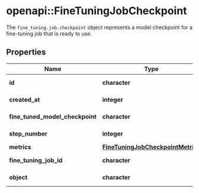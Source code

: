 # openapi::FineTuningJobCheckpoint

The `fine_tuning.job.checkpoint` object represents a model checkpoint for a fine-tuning job that is ready to use. 

## Properties
Name | Type | Description | Notes
------------ | ------------- | ------------- | -------------
**id** | **character** | The checkpoint identifier, which can be referenced in the API endpoints. | 
**created_at** | **integer** | The Unix timestamp (in seconds) for when the checkpoint was created. | 
**fine_tuned_model_checkpoint** | **character** | The name of the fine-tuned checkpoint model that is created. | 
**step_number** | **integer** | The step number that the checkpoint was created at. | 
**metrics** | [**FineTuningJobCheckpointMetrics**](FineTuningJobCheckpoint_metrics.md) |  | 
**fine_tuning_job_id** | **character** | The name of the fine-tuning job that this checkpoint was created from. | 
**object** | **character** | The object type, which is always \&quot;fine_tuning.job.checkpoint\&quot;. | [Enum: [fine_tuning.job.checkpoint]] 


